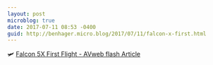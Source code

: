 ```yaml
---
layout: post
microblog: true
date: 2017-07-11 08:53 -0400
guid: http://benhager.micro.blog/2017/07/11/falcon-x-first.html
---
```

🛩 [Falcon 5X First Flight - AVweb flash Article](https://www.avweb.com/avwebflash/news/Falcon-5X-First-Flight-229265-1.html)
